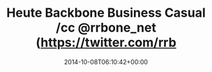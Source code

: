 ---
retweeted: false
source: <a href="http://mvilla.it/fenix" rel="nofollow">Fenix for Android</a>
entities:
  user_mentions:
  - name: rrbone
    screen_name: rrbone_net
    indices:
    - '35'
    - '46'
    id_str: '1621971840'
    id: '1621971840'
  urls: []
  symbols: []
  media:
  - expanded_url: https://twitter.com/bascht/status/519731591220703232/photo/1
    indices:
    - '47'
    - '69'
    url: http://t.co/kwH4rgSbBQ
    media_url: http://pbs.twimg.com/media/BzZ1INWCUAAoo75.jpg
    id_str: '519731590889361408'
    id: '519731590889361408'
    media_url_https: https://pbs.twimg.com/media/BzZ1INWCUAAoo75.jpg
    sizes:
      small:
        w: '385'
        h: '680'
        resize: fit
      large:
        w: '760'
        h: '1344'
        resize: fit
      thumb:
        w: '150'
        h: '150'
        resize: crop
      medium:
        w: '679'
        h: '1200'
        resize: fit
    type: photo
    display_url: pic.twitter.com/kwH4rgSbBQ
  hashtags: []
display_text_range:
- '0'
- '69'
favorite_count: '5'
id_str: '519731591220703232'
truncated: false
retweet_count: '1'
id: '519731591220703232'
possibly_sensitive: false
created_at: Wed Oct 08 06:10:42 +0000 2014
favorited: false
full_text: Heute Backbone Business Casual /cc [@rrbone_net](https://twitter.com/rrbone_net)
lang: en
extended_entities:
  media:
  - expanded_url: https://twitter.com/bascht/status/519731591220703232/photo/1
    indices:
    - '47'
    - '69'
    url: http://t.co/kwH4rgSbBQ
    media_url: http://pbs.twimg.com/media/BzZ1INWCUAAoo75.jpg
    id_str: '519731590889361408'
    id: '519731590889361408'
    media_url_https: https://pbs.twimg.com/media/BzZ1INWCUAAoo75.jpg
    sizes:
      small:
        w: '385'
        h: '680'
        resize: fit
      large:
        w: '760'
        h: '1344'
        resize: fit
      thumb:
        w: '150'
        h: '150'
        resize: crop
      medium:
        w: '679'
        h: '1200'
        resize: fit
    type: photo
    display_url: pic.twitter.com/kwH4rgSbBQ
tags:
- pesos/twitter
date: '2014-10-08T06:10:42+00:00'
src: https://twitter.com/bascht/status/519731591220703232
original_url: https://twitter.com/bascht/status/519731591220703232
type: twitter_tweet
media_url: https://img.bascht.com/twitter/pbs.twimg.com/media/BzZ1INWCUAAoo75.jpg
text: Heute Backbone Business Casual /cc [@rrbone_net](https://twitter.com/rrbone_net)
title: Heute Backbone Business Casual /cc @rrbone_net (https://twitter.com/rrb

---